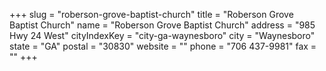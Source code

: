 +++
slug = "roberson-grove-baptist-church"
title = "Roberson Grove Baptist Church"
name = "Roberson Grove Baptist Church"
address = "985 Hwy 24 West"
cityIndexKey = "city-ga-waynesboro"
city = "Waynesboro"
state = "GA"
postal = "30830"
website = ""
phone = "706 437-9981"
fax = ""
+++
